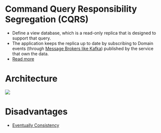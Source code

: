 # Command Query Responsibility Segregation (CQRS)
- Define a view database, which is a read-only replica that is designed to support that query.
- The application keeps the replica up to date by subscribing to Domain events (through [Message Brokers like Kafka](../2_MessageBrokersEDA/Readme.md)) published by the service that own the data.
- [Read more](https://microservices.io/patterns/data/cqrs.html)

# Architecture

![](https://microservices.io/i/patterns/data/QuerySideService.png)

# Disadvantages
- [Eventually Consistency](../1_Databases/4_Consistency-Replication/Readme.md)